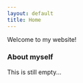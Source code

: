 ```yaml
---
layout: default
title: Home
---
```


Welcome to my website!

### About myself
This is still empty...
